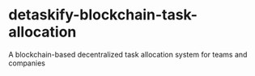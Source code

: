 # detaskify-blockchain-task-allocation
A blockchain-based decentralized task allocation system for teams and companies
